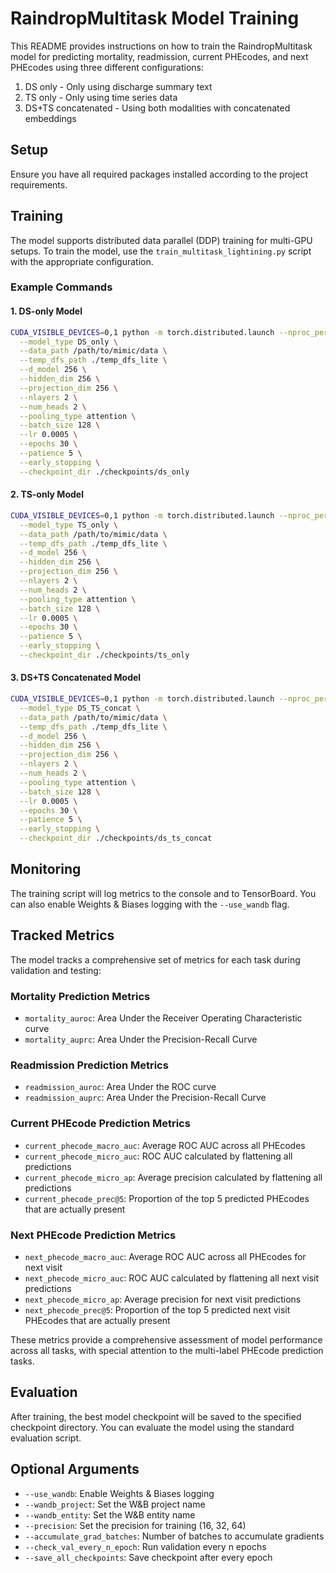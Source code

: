# RaindropMultitask Model Training

This README provides instructions on how to train the RaindropMultitask model for predicting mortality, readmission, current PHEcodes, and next PHEcodes using three different configurations:

1. DS only - Only using discharge summary text
2. TS only - Only using time series data
3. DS+TS concatenated - Using both modalities with concatenated embeddings

## Setup

Ensure you have all required packages installed according to the project requirements.

## Training

The model supports distributed data parallel (DDP) training for multi-GPU setups. To train the model, use the `train_multitask_lightining.py` script with the appropriate configuration.

### Example Commands

#### 1. DS-only Model

```bash
CUDA_VISIBLE_DEVICES=0,1 python -m torch.distributed.launch --nproc_per_node=2 GeomMLProj/contrastive_experiments/train_multitask_lightining.py \
  --model_type DS_only \
  --data_path /path/to/mimic/data \
  --temp_dfs_path ./temp_dfs_lite \
  --d_model 256 \
  --hidden_dim 256 \
  --projection_dim 256 \
  --nlayers 2 \
  --num_heads 2 \
  --pooling_type attention \
  --batch_size 128 \
  --lr 0.0005 \
  --epochs 30 \
  --patience 5 \
  --early_stopping \
  --checkpoint_dir ./checkpoints/ds_only
```

#### 2. TS-only Model

```bash
CUDA_VISIBLE_DEVICES=0,1 python -m torch.distributed.launch --nproc_per_node=2 GeomMLProj/contrastive_experiments/train_multitask_lightining.py \
  --model_type TS_only \
  --data_path /path/to/mimic/data \
  --temp_dfs_path ./temp_dfs_lite \
  --d_model 256 \
  --hidden_dim 256 \
  --projection_dim 256 \
  --nlayers 2 \
  --num_heads 2 \
  --pooling_type attention \
  --batch_size 128 \
  --lr 0.0005 \
  --epochs 30 \
  --patience 5 \
  --early_stopping \
  --checkpoint_dir ./checkpoints/ts_only
```

#### 3. DS+TS Concatenated Model

```bash
CUDA_VISIBLE_DEVICES=0,1 python -m torch.distributed.launch --nproc_per_node=2 GeomMLProj/contrastive_experiments/train_multitask_lightining.py \
  --model_type DS_TS_concat \
  --data_path /path/to/mimic/data \
  --temp_dfs_path ./temp_dfs_lite \
  --d_model 256 \
  --hidden_dim 256 \
  --projection_dim 256 \
  --nlayers 2 \
  --num_heads 2 \
  --pooling_type attention \
  --batch_size 128 \
  --lr 0.0005 \
  --epochs 30 \
  --patience 5 \
  --early_stopping \
  --checkpoint_dir ./checkpoints/ds_ts_concat
```

## Monitoring

The training script will log metrics to the console and to TensorBoard. You can also enable Weights & Biases logging with the `--use_wandb` flag.

## Tracked Metrics

The model tracks a comprehensive set of metrics for each task during validation and testing:

### Mortality Prediction Metrics

- `mortality_auroc`: Area Under the Receiver Operating Characteristic curve
- `mortality_auprc`: Area Under the Precision-Recall Curve

### Readmission Prediction Metrics

- `readmission_auroc`: Area Under the ROC curve
- `readmission_auprc`: Area Under the Precision-Recall Curve

### Current PHEcode Prediction Metrics

- `current_phecode_macro_auc`: Average ROC AUC across all PHEcodes
- `current_phecode_micro_auc`: ROC AUC calculated by flattening all predictions
- `current_phecode_micro_ap`: Average precision calculated by flattening all predictions
- `current_phecode_prec@5`: Proportion of the top 5 predicted PHEcodes that are actually present

### Next PHEcode Prediction Metrics

- `next_phecode_macro_auc`: Average ROC AUC across all PHEcodes for next visit
- `next_phecode_micro_auc`: ROC AUC calculated by flattening all next visit predictions
- `next_phecode_micro_ap`: Average precision for next visit predictions
- `next_phecode_prec@5`: Proportion of the top 5 predicted next visit PHEcodes that are actually present

These metrics provide a comprehensive assessment of model performance across all tasks, with special attention to the multi-label PHEcode prediction tasks.

## Evaluation

After training, the best model checkpoint will be saved to the specified checkpoint directory. You can evaluate the model using the standard evaluation script.

## Optional Arguments

- `--use_wandb`: Enable Weights & Biases logging
- `--wandb_project`: Set the W&B project name
- `--wandb_entity`: Set the W&B entity name
- `--precision`: Set the precision for training (16, 32, 64)
- `--accumulate_grad_batches`: Number of batches to accumulate gradients
- `--check_val_every_n_epoch`: Run validation every n epochs
- `--save_all_checkpoints`: Save checkpoint after every epoch
